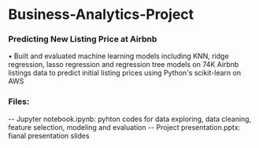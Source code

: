 # Business-Analytics-Project
### Predicting New Listing Price at Airbnb

• Built and evaluated machine learning models including KNN, ridge regression, lasso regression and regression tree models on 74K Airbnb listings data to predict initial listing prices using Python's scikit-learn on AWS 

### Files:
-- Jupyter notebook.ipynb: pyhton codes for data exploring, data cleaning, feature selection, modeling and evaluation
   -- Project presentation.pptx: fianal presentation slides
